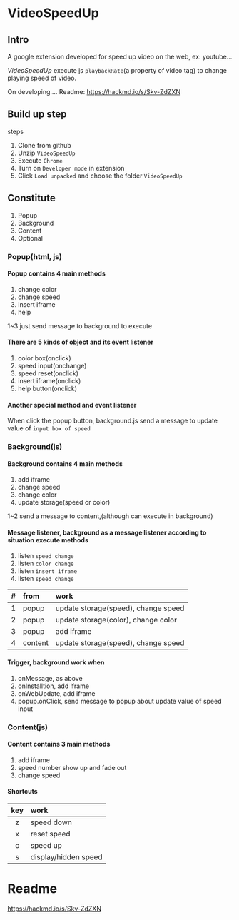 # VideoSpeedUp
## Intro
A google extension developed for speed up video on the web, ex: youtube...  

*VideoSpeedUp* execute js `playbackRate`(a property of video tag) to change playing speed of video.

On developing....
Readme: <https://hackmd.io/s/Skv-ZdZXN>

## Build up step
steps
1. Clone from github
2. Unzip `VideoSpeedUp`
3. Execute `Chrome`
4. Turn on `Developer mode` in extension
5. Click `Load unpacked` and choose the folder `VideoSpeedUp`

## Constitute

1. Popup
2. Background
3. Content
4. Optional

### Popup(html, js)
#### Popup contains 4 main methods
1. change color
2. change speed
3. insert iframe
4. help

1~3 just send message to background to execute

#### There are 5 kinds of object and its event listener
1. color box(onclick)
2. speed input(onchange)
3. speed reset(onclick)
4. insert iframe(onclick)
5. help button(onclick)

#### Another special method and event listener 
When click the popup button, background.js send a message to update value of `input box of speed`

### Background(js)
#### Background contains 4 main methods
1. add iframe
2. change speed
3. change color
4. update storage(speed or color)

1~2 send a message to content,(although can execute in background)

#### Message listener, background as a message listener according to situation execute methods
1. listen `speed change` 
2. listen `color change` 
3. listen `insert iframe` 
4. listen `speed change` 


#|from|work
:--|:--|:--
1|popup|update storage(speed), change speed
2|popup|update storage(color), change color
3|popup|add iframe
4|content|update storage(speed), change speed


 

#### Trigger, background work when
1. onMessage, as above
2. onInstalltion, add iframe 
3. onWebUpdate, add iframe
4. popup.onClick, send message to popup about update value of speed input

### Content(js)
#### Content contains 3 main methods
1. add iframe
2. speed number show up and fade out
3. change speed


#### Shortcuts
key|work
:--:|:--
z |speed down
x |reset speed
c| speed up
s| display/hidden speed

# Readme
 <https://hackmd.io/s/Skv-ZdZXN>